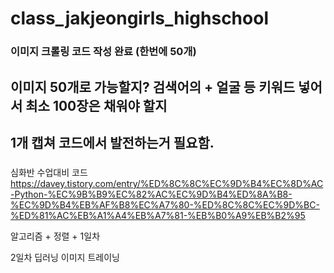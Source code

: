 # class_jakjeongirls_highschool

### 이미지 크롤링 코드 작성 완료 (한번에 50개)

## 이미지 50개로 가능할지? 검색어의 + 얼굴 등 키워드 넣어서 최소 100장은 채워야 할지

## 1개 캡쳐 코드에서 발전하는거 필요함.

###

심화반 수업대비 코드
https://davey.tistory.com/entry/%ED%8C%8C%EC%9D%B4%EC%8D%AC-Python-%EC%9B%B9%EC%82%AC%EC%9D%B4%ED%8A%B8-%EC%9D%B4%EB%AF%B8%EC%A7%80-%ED%8C%8C%EC%9D%BC-%ED%81%AC%EB%A1%A4%EB%A7%81-%EB%B0%A9%EB%B2%95

알고리즘 + 정렬 + 1일차

2일차 딥러닝 이미지 트레이닝

###
